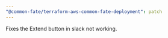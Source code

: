 ```yaml
---
"@common-fate/terraform-aws-common-fate-deployment": patch
---
```


Fixes the Extend button in slack not working.
